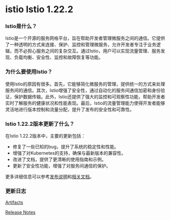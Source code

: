 # istio Istio 1.22.2
### Istio是什么？

Istio是一个开源的服务网格平台，旨在帮助开发者管理微服务之间的通信。它提供了一种透明的方式来连接、保护、监控和管理微服务，允许开发者专注于业务逻辑，而不必担心服务之间的复杂交互。通过Istio，用户可以实现流量管理、服务发现、负载均衡、安全性、监控和故障恢复等功能。

### 为什么要使用Istio？

使用Istio的原因有很多。首先，它能够简化微服务的管理，提供统一的方式来处理服务间的通信。其次，Istio增强了安全性，通过自动化的服务间通信加密和身份验证，保护数据传输。此外，Istio还提供了强大的监控和可观察性功能，帮助开发者实时了解服务的健康状况和性能表现。最后，Istio的流量管理能力使得开发者能够灵活地进行版本控制和流量分配，提升了发布的安全性和可靠性。

### Istio 1.22.2版本更新了什么？

在Istio 1.22.2版本中，主要的更新包括：

- 修复了一些已知的bug，提升了系统的稳定性和性能。
- 增强了对Kubernetes的支持，确保与最新版本的兼容性。
- 改进了文档，提供了更清晰的使用指南和示例。
- 更新了安全性功能，增强了对服务间通信的保护。

更多详细信息可以参考[发布说明](https://istio.io/news/releases/1.22.x/announcing-1.22.2/)和[相关文档](http://gcsweb.istio.io/gcs/istio-release/releases/1.22.2/)。

### 更新日志

[Artifacts](http://gcsweb.istio.io/gcs/istio-release/releases/1.22.2/)

[Release Notes](https://istio.io/news/releases/1.22.x/announcing-1.22.2/)